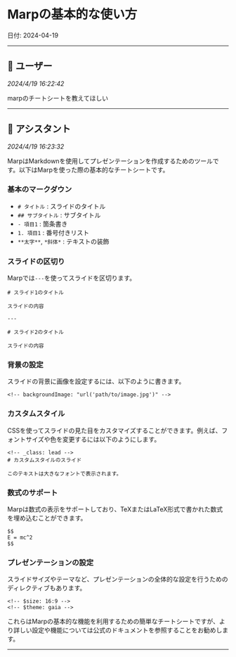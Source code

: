# Marpの基本的な使い方

日付: 2024-04-19

---

## 👤 ユーザー
*2024/4/19 16:22:42*

marpのチートシートを教えてほしい

---

## 🤖 アシスタント
*2024/4/19 16:23:32*

MarpはMarkdownを使用してプレゼンテーションを作成するためのツールです。以下はMarpを使った際の基本的なチートシートです。

### 基本のマークダウン

- `# タイトル` : スライドのタイトル
- `## サブタイトル` : サブタイトル
- `- 項目1` : 箇条書き
- `1. 項目1` : 番号付きリスト
- `**太字**`, `*斜体*` : テキストの装飾

### スライドの区切り

Marpでは`---`を使ってスライドを区切ります。

```
# スライド1のタイトル

スライドの内容

---

# スライド2のタイトル

スライドの内容
```

### 背景の設定

スライドの背景に画像を設定するには、以下のように書きます。

```
<!-- backgroundImage: "url('path/to/image.jpg')" -->
```

### カスタムスタイル

CSSを使ってスライドの見た目をカスタマイズすることができます。例えば、フォントサイズや色を変更するには以下のようにします。

```
<!-- _class: lead -->
# カスタムスタイルのスライド

このテキストは大きなフォントで表示されます。
```

### 数式のサポート

Marpは数式の表示をサポートしており、TeXまたはLaTeX形式で書かれた数式を埋め込むことができます。

```
$$
E = mc^2
$$
```

### プレゼンテーションの設定

スライドサイズやテーマなど、プレゼンテーションの全体的な設定を行うためのディレクティブもあります。

```
<!-- $size: 16:9 -->
<!-- $theme: gaia -->
```

これらはMarpの基本的な機能を利用するための簡単なチートシートですが、より詳しい設定や機能については公式のドキュメントを参照することをお勧めします。

---
